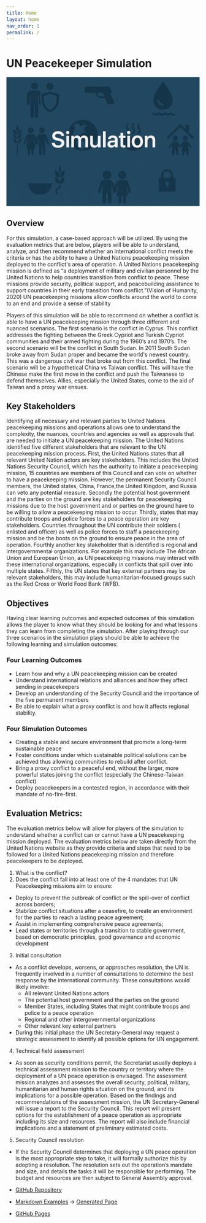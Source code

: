 ```yaml
---
title: Home
layout: home
nav_order: 1
permalink: /
---
```


# UN Peacekeeper Simulation

![Placeholder](assets/images/placeholder.png)

## Overview

For this simulation, a case-based approach will be utilized. By using the evaluation metrics that are below, players will be able to understand, analyze, and then recommend whether an international conflict meets the criteria or has the ability to have a United Nations peacekeeping mission deployed to the conflict's area of operation. A United Nations peacekeeping mission is defined as “a deployment of military and civilian personnel by the United Nations to help countries transition from conflict to peace. These missions provide security, political support, and peacebuilding assistance to support countries in their early transition from conflict.”(Vision of Humanity, 2020) UN peacekeeping missions  allow conflicts around the world to come to an end and provide a sense of stability 

Players of this simulation will be able to recommend on whether a conflict is able to have a UN peacekeeping mission through three different and nuanced scenarios. The first scenario is the conflict in Cyprus. This conflict addresses the fighting between the Greek Cypriot and Turkish Cypriot communities and their armed fighting during the 1960’s and 1970’s. The second scenario will be the conflict in South Sudan. In 2011 South Sudan broke away from Sudan proper and became the world's newest country. This was a dangerous civil war that broke out from this conflict. The final scenario will be a hypothetical China vs Taiwan conflict. This will have the Chinese make the first move in the conflict and push the Taiwanese to defend themselves. Allies, especially the United States, come to the aid of Taiwan and a proxy war ensues. 

## Key Stakeholders 

Identifying all necessary and relevant parties to United Nations peacekeeping missions and operations allows one to understand the complexity, the nuances, countries and agencies as well as approvals that are needed to initiate a UN peacekeeping mission. The United Nations identified five different stakeholders that are relevant to the UN peacekeeping mission process. First, the United Nations states that all relevant United Nation actors are key stakeholders. This includes the United Nations Security Council, which has the authority to initiate a peacekeeping mission, 15 countries are members of this Council and can vote on whether to have a peacekeeping mission. However, the permanent Security Council members, the United states, China, France,the  United Kingdom, and Russia can veto any potential measure. Secondly the potential host government and the parties on the ground are key stakeholders for peacekeeping missions due to the host government and or parties on the ground have to be willing to allow a peacekeeping mission to occur. Thirdly, states that may contribute troops and police forces to a peace operation are key stakeholders. Countries throughout the UN contribute their soldiers ( enlisted and officer) as well as police forces to staff a peacekeeping mission and be the boots on the ground to ensure peace in the area of operation. Fourthly another key stakeholder that is identified is regional and intergovernmental organizations. For example this may include The African Union and European Union, as UN peacekeeping missions may interact with these international organizations, especially in conflicts that spill over into multiple states. Fifthly, the UN states that key external partners may be relevant stakeholders, this may include humanitarian-focused groups such as the Red Cross or World Food Bank (WFB). 

## Objectives

Having clear learning outcomes and expected outcomes of this simulation allows the player to know what they should be looking for and what lessons they can learn from completing the simulation. After playing through our three scenarios in the simulation plays should be able to achieve the following learning and simulation outcomes: 

### Four Learning Outcomes 

- Learn how and why a UN peacekeeping mission can be created 
- Understand international relations and alliances and how they affect sending in peacekeepers 
- Develop an understanding of the Security Council and the importance of the five permanent members
- Be able to explain what a proxy conflict is and how it affects regional stability. 


### Four Simulation Outcomes 
- Creating a stable and secure environment that promote a long-term sustainable peace
- Foster conditions under which sustainable political solutions can be achieved thus allowing communities to rebuild after conflict.  
- Bring a proxy conflict to a peaceful end, without the larger, more powerful states joining the conflict (especially the Chinese-Taiwan conflict) 
- Deploy peacekeepers in a contested region, in accordance with their mandate of no-fire-first. 

## Evaluation Metrics: 

The evaluation metrics below will allow for players of the simulation to understand whether a conflict can or cannot have a UN peacekeeping mission deployed. The evaluation metrics below are taken directly from the United Nations website as they provide criteria and steps that need to be followed for a United Nations peacekeeping mission and therefore peacekeepers to be deployed. 
1. What is the conflict? 
2. Does the conflict fall into at least one of the 4 mandates that UN Peacekeeping missions aim to ensure: 
  - Deploy to prevent the outbreak of conflict or the spill-over of conflict across borders;
  - Stabilize conflict situations after a ceasefire, to create an environment for the parties to reach a lasting peace agreement;
  - Assist in implementing comprehensive peace agreements;
  - Lead states or territories through a transition to stable government, based on democratic principles, good governance and economic development
3. Initial consultation
  - As a conflict develops, worsens, or approaches resolution, the UN is frequently involved in a number of consultations to determine the best response by the international community. These consultations would likely involve: 
    - All relevant United Nations actors
    - The potential host government and the parties on the ground
    - Member States, including States that might contribute troops and police to a peace operation
    - Regional and other intergovernmental organizations
    - Other relevant key external partners
  - During this initial phase the UN Secretary-General may request a strategic assessment to identify all possible options for UN engagement.
4. Technical field assessment
  - As soon as security conditions permit, the Secretariat usually deploys a technical assessment mission to the country or territory where the deployment of a UN peace operation is envisaged. The assessment mission analyzes and assesses the overall security, political, military, humanitarian and human rights situation on the ground, and its implications for a possible operation. Based on the findings and recommendations of the assessment mission, the UN Secretary-General will issue a report to the Security Council. This report will present options for the establishment of a peace operation as appropriate including its size and resources. The report will also include financial implications and a statement of preliminary estimated costs.
5. Security Council resolution
  - If the Security Council determines that deploying a UN peace operation is the most appropriate step to take, it will formally authorize this by adopting a resolution. The resolution sets out the operation’s mandate and size, and details the tasks it will be responsible for performing. The budget and resources are then subject to General Assembly approval.


- [GitHub Repository](https://github.com/future-of-security/simulation-template)
- [Markdown Examples](https://github.com/just-the-docs/just-the-docs/blob/main/docs/index-test.md) -> [Generated Page](https://just-the-docs.com/docs/index-test/)
- [GitHub Pages](https://pages.github.com/)
